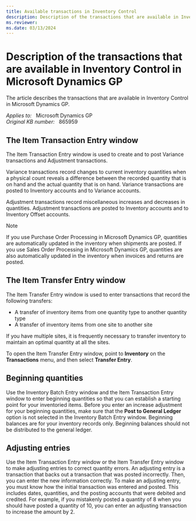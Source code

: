 ```yaml
---
title: Available transactions in Inventory Control
description: Description of the transactions that are available in Inventory Control in Microsoft Dynamics GP.
ms.reviewer: 
ms.date: 03/13/2024
---
```

# Description of the transactions that are available in Inventory Control in Microsoft Dynamics GP

The article describes the transactions that are available in Inventory Control in Microsoft Dynamics GP.

_Applies to:_ &nbsp; Microsoft Dynamics GP  
_Original KB number:_ &nbsp; 865959

## The Item Transaction Entry window

The Item Transaction Entry window is used to create and to post Variance transactions and Adjustment transactions.

Variance transactions record changes to current inventory quantities when a physical count reveals a difference between the recorded quantity that is on hand and the actual quantity that is on hand. Variance transactions are posted to Inventory accounts and to Variance accounts.

Adjustment transactions record miscellaneous increases and decreases in quantities. Adjustment transactions are posted to Inventory accounts and to Inventory Offset accounts.

> [!NOTE]
> If you use Purchase Order Processing in Microsoft Dynamics GP, quantities are automatically updated in the inventory when shipments are posted. If you use Sales Order Processing in Microsoft Dynamics GP, quantities are also automatically updated in the inventory when invoices and returns are posted.

## The Item Transfer Entry window

The Item Transfer Entry window is used to enter transactions that record the following transfers:

- A transfer of inventory items from one quantity type to another quantity type
- A transfer of inventory items from one site to another site

If you have multiple sites, it is frequently necessary to transfer inventory to maintain an optimal quantity at all the sites.

To open the Item Transfer Entry window, point to **Inventory** on the **Transactions** menu, and then select **Transfer Entry**.

## Beginning quantities

Use the Inventory Batch Entry window and the Item Transaction Entry window to enter beginning quantities so that you can establish a starting point for your inventoried items. Before you enter an increase adjustment for your beginning quantities, make sure that the **Post to General Ledger** option is not selected in the Inventory Batch Entry window. Beginning balances are for your inventory records only. Beginning balances should not be distributed to the general ledger.

## Adjusting entries

Use the Item Transaction Entry window or the Item Transfer Entry window to make adjusting entries to correct quantity errors. An adjusting entry is a transaction that backs out a transaction that was posted incorrectly. Then, you can enter the new information correctly. To make an adjusting entry, you must know how the initial transaction was entered and posted. This includes dates, quantities, and the posting accounts that were debited and credited. For example, if you mistakenly posted a quantity of 8 when you should have posted a quantity of 10, you can enter an adjusting transaction to increase the amount by 2.
